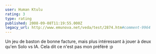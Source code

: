 ```yaml
---
user: Human Ktulu
rating: 3
type: rating
published: 2008-09-08T11:19:55.000Z
legacy_url: http://www.emunova.net/veda/test/2874.htm#comment-9964
---
```

Un jeu de baston de bonne facture, mais plus intéressant à jouer à deux qu'en Solo vs IA. Cela dit ce n'est pas mon préféré :p
